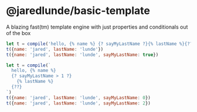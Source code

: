 # @jaredlunde/basic-template

A blazing fast(tm) template engine with just properties and conditionals out of
the box


```js
let t = compile('hello, {% name %} {? sayMyLastName ?}{% lastName %}{??}')
t({name: 'jared', lastName: 'lunde'})
t({name: 'jared', lastName: 'lunde', sayMyLastName: true})

let t = compile(`
  hello, {% name %}
  {? sayMyLastName > 1 ?}
    {% lastName %}
  {??}
`)
t({name: 'jared', lastName: 'lunde', sayMyLastName: 0})
t({name: 'jared', lastName: 'lunde', sayMyLastName: 2})
```
